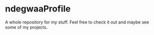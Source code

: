 # ndegwaaProfile
A whole repository for my stuff. Feel free to check it out and maybe see some of my projects.
